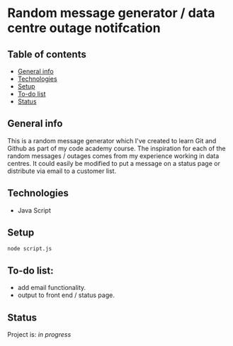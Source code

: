 # Random message generator / data centre outage notifcation

## Table of contents
* [General info](#general-info)
* [Technologies](#technologies)
* [Setup](#setup)
* [To-do list](#to-do-list)
* [Status](#status)
 
## General info
 
This is a random message generator which I've created to learn Git and Github as part of my code academy course. The inspiration for each of the random messages / outages comes from my experience working in data centres. It could easily be modified to put a message on a status page or distribute via email to a customer list.
 
## Technologies
* Java Script 
 
## Setup
```
node script.js 
```
## To-do list:
* add email functionality. 
* output to front end / status page.
 
## Status
Project is: _in progress_
